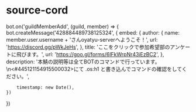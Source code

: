 # source-cord
bot.on('guildMemberAdd', (guild, member) => {
    bot.createMessage('428884489738125324', {
        embed: {
            author: {
                name: member.user.username + 'さんoyatyu-serverへようこそ！',
                url: 'https://discord.gg/pWkJeHs',
            },
            title: 'ここをクリックで参加希望部のアンケートに飛びます。', 
            url: 'https://goo.gl/forms/6lFkWrpNr43iEzBC2',
        },
        description: '本鯖の説明等は全てBOTのコマンドで行っています。\n<#445121154915500032>にて .os:h1 と書き込んでコマンドの確認をしてください。',
        
        timestamp: new Date(),
    })
})
